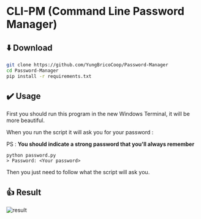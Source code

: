 # CLI-PM (Command Line Password Manager)

## ⬇️ Download 


```bash
git clone https://github.com/YungBricoCoop/Password-Manager
cd Password-Manager
pip install -r requirements.txt
```
## ✔️ Usage
First you should run this program in the new Windows Terminal, it will be more beautiful. 

When you run the script it will ask you for your password : 

PS : **You should indicate a strong password that you'll always remember**
```
python password.py
> Password: <Your password>
```
Then you just need to follow what the script will ask you.

## 👍 Result
![result](https://gcdn.pbrd.co/images/ciFi2rWJc3HW.png?o=1)